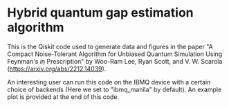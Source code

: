 # Hybrid quantum gap estimation algorithm

This is the Qiskit code used to generate data and figures in the paper 
"A Compact Noise-Tolerant Algorithm for Unbiased Quantum Simulation Using Feynman's $i\eta$ Prescription"
by Woo-Ram Lee, Ryan Scott, and V. W. Scarola (https://arxiv.org/abs/2212.14039).

An interesting user can run this code on the IBMQ device with a certain choice of backends 
(Here we set to "ibmq_manila" by default).
An example plot is provided at the end of this code.
